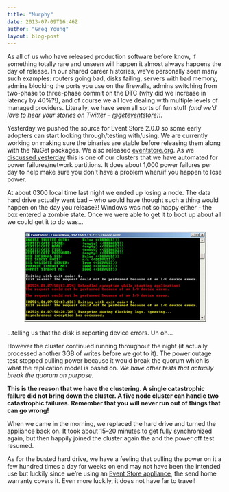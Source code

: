 ```yaml
---
title: "Murphy"
date: 2013-07-09T16:46Z
author: "Greg Young"
layout: blog-post
---
```


As all of us who have released production software before know, if something totally rare and unseen will happen it almost always happens the day of release. In our shared career histories, we’ve personally seen many such examples: routers going bad, disks failing, servers with bad memory, admins blocking the ports you use on the firewalls, admins switching from two-phase to three-phase commit on the DTC (why did we increase in latency by 40%?!), and of course we all love dealing with multiple levels of managed providers. Literally, we have seen all sorts of fun stuff *(and we’d love to hear your stories on Twitter – [@geteventstore](http://twitter.com/geteventstore))!*.

Yesterday we pushed the source for Event Store 2.0.0 so some early adopters can start looking through/testing with/using. We are currently working on making sure the binaries are stable before releasing them along with the NuGet packages. We also released [eventstore.org](https://eventstore.org). As we [discussed yesterday](/blog/20130708/testing-event-store-ha) this is one of our clusters that we have automated for power failures/network partitions. It does about 1,000 power failures per day to help make sure you don't have a problem when/if you happen to lose power.

At about 0300 local time last night we ended up losing a node. The data hard drive actually went bad – who would have thought such a thing would happen on the day you release?! Windows was not so happy either - the box entered a zombie state. Once we were able to get it to boot up about all we could get it to do was...

<figure>
	<img src="/images/blog-es3.jpg">
</figure>

&hellip;telling us that the disk is reporting device errors. Uh oh&hellip;

However the cluster continued running throughout the night (it actually processed another 3GB of writes before we got to it). The power outage test stopped pulling power because it would break the quorum which is what the replication model is based on. *We have other tests that actually break the quorum on purpose.*

**This is the reason that we have the clustering. A single catastrophic failure did not bring down the cluster. A five node cluster can handle two catastrophic failures. Remember that you will never run out of things that can go wrong!**

When we came in the morning, we replaced the hard drive and turned the appliance back on. It took about 15–20 minutes to get fully synchronized again, but then happily joined the cluster again the and the power off test resumed.

As for the busted hard drive, we have a feeling that pulling the power on it a few hundred times a day for weeks on end may not have been the intended use but luckily since we’re using an [Event Store appliance](/support), the send home warranty covers it. Even more luckily, it does not have far to travel!